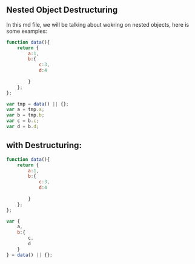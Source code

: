 ## Nested Object Destructuring
In this md file, we will be talking about wokring on nested objects, here is some examples:

```js
function data(){
    return {
        a:1, 
        b:{
            c:3, 
            d:4
        
        }
    };
};

var tmp = data() || {};
var a = tmp.a;
var b = tmp.b;
var c = b.c;
var d = b.d;

```

## with Destructuring:

```js
function data(){
    return {
        a:1, 
        b:{
            c:3, 
            d:4
        
        }
    };
};

var {
    a,
    b:{
        c,
        d
    }
} = data() || {};
```
